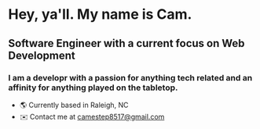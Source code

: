 # Hey, ya'll. My name is Cam.
## Software Engineer with a current focus on Web Development
### I am a developr with a passion for anything tech related and an affinity for anything played on the tabletop. 

- 🌎 Currently based in Raleigh, NC
- ✉️ Contact me at camestep8517@gmail.com


<!--
**Thunderpig851/Thunderpig851** is a ✨ _special_ ✨ repository because its `README.md` (this file) appears on your GitHub profile.

Here are some ideas to get you started:

- 🔭 I’m currently working on ...
- 🌱 I’m currently learning ...
- 👯 I’m looking to collaborate on ...
- 🤔 I’m looking for help with ...
- 💬 Ask me about ...
- 📫 How to reach me: ...
- 😄 Pronouns: ...
- ⚡ Fun fact: ...
-->
